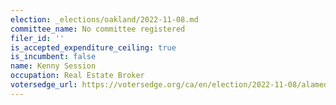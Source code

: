 ```yaml
---
election: _elections/oakland/2022-11-08.md
committee_name: No committee registered
filer_id: ''
is_accepted_expenditure_ceiling: true
is_incumbent: false
name: Kenny Session
occupation: Real Estate Broker
votersedge_url: https://votersedge.org/ca/en/election/2022-11-08/alameda-county/city-council-city-of-oakland-district-6/kenny-session
---
```

